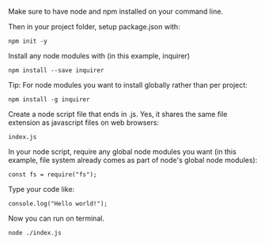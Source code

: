 Make sure to have node and npm installed on your command line.

Then in your project folder, setup package.json with:
```
npm init -y
```

Install any node modules with (in this example, inquirer)
```
npm install --save inquirer
```

Tip: For node modules you want to install globally rather than per project:
```
npm install -g inquirer
```

Create a node script file that ends in .js. Yes, it shares the same file extension as javascript files on web browsers:
```
index.js
```

In your node script, require any global node modules you want (in this example, file system already comes as part of node's global node modules):
```
const fs = require("fs");
```

Type your code like:
```
console.log("Hello world!");
```

Now you can run on terminal.
```
node ./index.js
```
